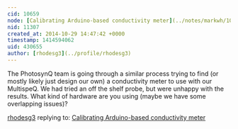 ```yaml
---
cid: 10659
node: [Calibrating Arduino-based conductivity meter](../notes/markwh/10-29-2014/calibrating-arduino-based-conductivity-meter)
nid: 11307
created_at: 2014-10-29 14:47:42 +0000
timestamp: 1414594062
uid: 430655
author: [rhodesg3](../profile/rhodesg3)
---
```


The PhotosynQ team is going through a similar process trying to find (or mostly likely just design our own) a conductivity meter to use with our MultispeQ. We had tried an off the shelf probe, but were unhappy with the results. What kind of hardware are you using (maybe we have some overlapping issues)?

[rhodesg3](../profile/rhodesg3) replying to: [Calibrating Arduino-based conductivity meter](../notes/markwh/10-29-2014/calibrating-arduino-based-conductivity-meter)

